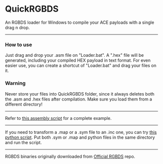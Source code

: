 # QuickRGBDS
An RGBDS loader for Windows to compile your ACE payloads with a single drag n drop.


----


### How to use

Just drag and drop your .asm file on "Loader.bat". A ".hex" file will be generated, including your compiled HEX payload in text format.
For even easier use, you can create a shortcut of "Loader.bat" and drag your files on it.

### Warning
Never store your files into QuickRGBDS folder, since it always deletes both the .asm and .hex files after compilation. Make sure you load them from a different directory!

----

Refer to [this assembly script](https://github.com/M4n0zz/QuickRGBDS/blob/main/HowTo.asm) for a complete example.

----

If you need to transform a .map or a .sym file to an .inc one, you can try [this python script](https://github.com/M4n0zz/QuickRGBDS/blob/main/mapsymtoinc.py).
Put both .sym or .map and python files in the same directory and run the script.

----

RGBDS binaries originally downloaded from [Official RGBDS](https://github.com/gbdev/rgbds) repo.
